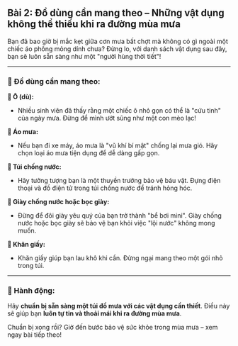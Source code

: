 ## Bài 2: Đồ dùng cần mang theo – Những vật dụng không thể thiếu khi ra đường mùa mưa

Bạn đã bao giờ bị mắc kẹt giữa cơn mưa bất chợt mà không có gì ngoài một chiếc áo phông mỏng dính chưa? Đừng lo, với danh sách vật dụng sau đây, bạn sẽ luôn sẵn sàng như một "người hùng thời tiết"!

---

### 📌 Đồ dùng cần mang theo:

**🔹 Ô (dù):**
- Nhiều sinh viên đã thấy rằng một chiếc ô nhỏ gọn có thể là "cứu tinh" của ngày mưa. Đừng để mình ướt sũng như một con mèo lạc!

**🔹 Áo mưa:**
- Nếu bạn đi xe máy, áo mưa là "vũ khí bí mật" chống lại mưa gió. Hãy chọn loại áo mưa tiện dụng để dễ dàng gấp gọn.

**🔹 Túi chống nước:**
- Hãy tưởng tượng bạn là một thuyền trưởng bảo vệ báu vật. Đựng điện thoại và đồ điện tử trong túi chống nước để tránh hỏng hóc.

**🔹 Giày chống nước hoặc bọc giày:**
- Đừng để đôi giày yêu quý của bạn trở thành "bể bơi mini". Giày chống nước hoặc bọc giày sẽ bảo vệ bạn khỏi việc "lội nước" không mong muốn.

**🔹 Khăn giấy:**
- Khăn giấy giúp bạn lau khô khi cần. Đừng ngại mang theo một gói nhỏ trong túi.

---

### 🚀 Hành động:

Hãy **chuẩn bị sẵn sàng một túi đồ mưa với các vật dụng cần thiết**. Điều này sẽ giúp bạn **luôn tự tin và thoải mái khi ra đường mùa mưa**.

Chuẩn bị xong rồi? Giờ đến bước bảo vệ sức khỏe trong mùa mưa – xem ngay bài tiếp theo!